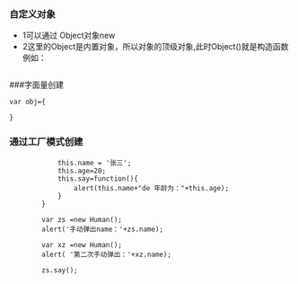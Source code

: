 ### 自定义对象 
+ 1可以通过 Object对象new
+ 2这里的Object是内置对象，所以对象的顶级对象,此时Object()就是构造函数例如：
```var obj =new Object();
```

###字面量创建
```
var obj={

}
```
### 通过工厂模式创建
```function Human(){
			this.name = '张三';
			this.age=20;
			this.say=function(){
				alert(this.name+"de 年龄为："+this.age);
			}		
		}

		var zs =new Human();
		alert('手动弹出name：'+zs.name);

		var xz =new Human();
		alert( '第二次手动弹出：'+xz.name);

		zs.say();
```